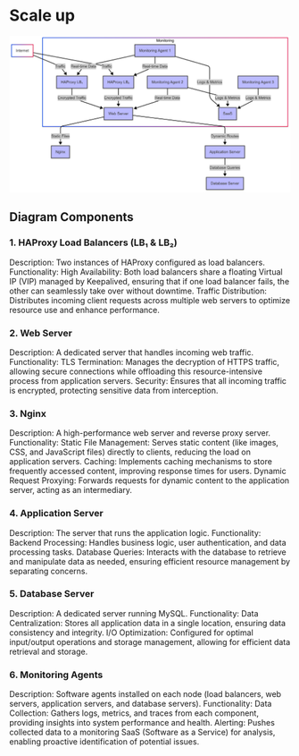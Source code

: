 # Scale up

![image alt](https://github.com/lucyann78/holbertonschool-system_engineering-devops/blob/5e86955f4ea0df0ef85424dd01199eceb6ab47dc/web_infrastructure_design/Scale%20Mermaid%20Diagram.png)

## Diagram Components

### 1. HAProxy Load Balancers (LB₁ & LB₂)
Description: Two instances of HAProxy configured as load balancers.
Functionality:
High Availability: Both load balancers share a floating Virtual IP (VIP) managed by Keepalived, ensuring that if one load balancer fails, the other can seamlessly take over without downtime.
Traffic Distribution: Distributes incoming client requests across multiple web servers to optimize resource use and enhance performance.

### 2. Web Server
Description: A dedicated server that handles incoming web traffic.
Functionality:
TLS Termination: Manages the decryption of HTTPS traffic, allowing secure connections while offloading this resource-intensive process from application servers.
Security: Ensures that all incoming traffic is encrypted, protecting sensitive data from interception.

### 3. Nginx
Description: A high-performance web server and reverse proxy server.
Functionality:
Static File Management: Serves static content (like images, CSS, and JavaScript files) directly to clients, reducing the load on application servers.
Caching: Implements caching mechanisms to store frequently accessed content, improving response times for users.
Dynamic Request Proxying: Forwards requests for dynamic content to the application server, acting as an intermediary.

### 4. Application Server
Description: The server that runs the application logic.
Functionality:
Backend Processing: Handles business logic, user authentication, and data processing tasks.
Database Queries: Interacts with the database to retrieve and manipulate data as needed, ensuring efficient resource management by separating concerns.

### 5. Database Server
Description: A dedicated server running MySQL.
Functionality:
Data Centralization: Stores all application data in a single location, ensuring data consistency and integrity.
I/O Optimization: Configured for optimal input/output operations and storage management, allowing for efficient data retrieval and storage.

### 6. Monitoring Agents
Description: Software agents installed on each node (load balancers, web servers, application servers, and database servers).
Functionality:
Data Collection: Gathers logs, metrics, and traces from each component, providing insights into system performance and health.
Alerting: Pushes collected data to a monitoring SaaS (Software as a Service) for analysis, enabling proactive identification of potential issues.

